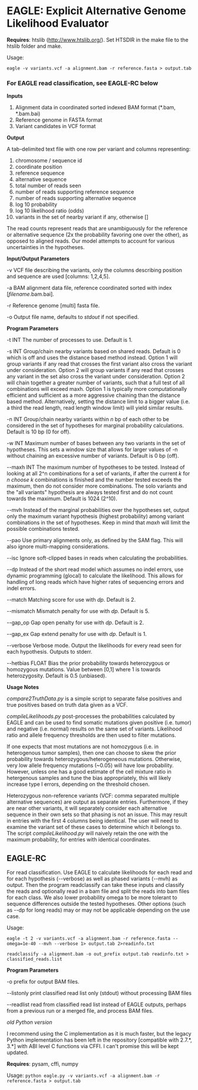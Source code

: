 # EAGLE: Explicit Alternative Genome Likelihood Evaluator

**Requires**: htslib (http://www.htslib.org/). Set HTSDIR in the make file to the htslib folder and make.

Usage: 

`eagle -v variants.vcf -a alignment.bam -r reference.fasta > output.tab`

### For EAGLE read classification, see EAGLE-RC below

**Inputs**

1. Alignment data in coordinated sorted indexed BAM format (\*\.bam, \*\.bam.bai)
2. Reference genome in FASTA format
3. Variant candidates in VCF format

**Output**

A tab-delimited text file with one row per variant and columns representing:

1. chromosome / sequence id
2. coordinate position
3. reference sequence
4. alternative sequence
5. total number of reads seen
6. number of reads supporting reference sequence
7. number of reads supporting alternative sequence
8. log 10 probability
9. log 10 likelihood ratio (odds)
10. variants in the set of nearby variant if any, otherwise []

The read counts represent reads that are unambiguously for the reference or alternative sequence (2x the probability favoring one over the other), as opposed to aligned reads. Our model attempts to account for various uncertainties in the hypotheses.

**Input/Output Parameters**

-v  VCF file describing the variants, only the columns describing position and sequence are used [columns: 1,2,4,5].

-a  BAM alignment data file, reference coordinated sorted with index [*filename*.bam.bai].

-r  Reference genome [multi] fasta file.

-o  Output file name, defaults to *stdout* if not specified.

**Program Parameters**

-t INT  The number of processes to use. Default is 1.

-s INT  Group/chain nearby variants based on shared reads.  Default is 0 which is off and uses the distance based method instead.  Option 1 will group variants if any read that crosses the first variant also cross the variant under consideration.  Option 2 will group variants if any read that crosses any variant in the set also cross the variant under consideration.  Option 2 will chain together a greater number of variants, such that a full test of all combinations will exceed maxh. Option 1 is typically more computationally efficient and sufficient as a more aggressive chaining than the distance based method.  Alternatively, setting the distance limit to a bigger value (i.e. a third the read length, read length window limit) will yield similar results.

-n INT  Group/chain nearby variants within *n* bp of each other to be considered in the set of hypotheses for marginal probability calculations. Default is 10 bp (0 for off).

-w INT  Maximum number of bases between any two variants in the set of hypotheses. This sets a window size that allows for larger values of -n without chaining an excessive number of variants. Default is 0 bp (off).

--maxh INT  The maximum number of hypotheses to be tested.  Instead of looking at all 2^n combinations for a set of variants, if after the current *k* for *n choose k* combinations is finished and the number tested exceeds the maximum, then do not consider more combinations.  The solo variants and the "all variants" hypothesis are always tested first and do not count towards the maximum. Default is 1024 (2^10).

--mvh  Instead of the marginal probabilities over the hypotheses set, output only the maximum variant hypothesis (highest probability) among variant combinations in the set of hypotheses.  Keep in mind that *maxh* will limit the possible combinations tested.

--pao  Use primary alignments only, as defined by the SAM flag. This will also ignore multi-mapping considerations.

--isc  Ignore soft-clipped bases in reads when calculating the probabilities.

--dp  Instead of the short read model which assumes no indel errors, use dynamic programming (glocal) to calculate the likelihood.  This allows for handling of long reads which have higher rates of sequencing errors and indel errors.

--match  Matching score for use with *dp*.  Default is 2.

--mismatch  Mismatch penalty for use with *dp*.  Default is 5.

--gap\_op  Gap open penalty for use with *dp*.  Default is 2.

--gap\_ex  Gap extend penalty for use with *dp*.  Default is 1.

--verbose  Verbose mode. Output the likelihoods for every read seen for each hypothesis. Outputs to stderr.

--hetbias FLOAT  Bias the prior probability towards heterozygous or homozygous mutations. Value between [0,1] where 1 is towards heterozygosity. Default is 0.5 (unbiased).

**Usage Notes**

*compare2TruthData.py* is a simple script to separate false positives and true positives based on truth data given as a VCF. 

*compileLikelihoods.py* post-processes the probabilities calculated by EAGLE and can be used to find somatic mutations given positive (i.e. tumor) and negative (i.e. normal) results on the same set of variants. Likelihood ratio and allele frequency thresholds are then used to filter mutations.

If one expects that most mutations are not homozygous (i.e. in heterogenous tumor samples), then one can choose to skew the prior probability towards heterozygous/heterogeneous mutations. Otherwise, very low allele frequency mutations (~0.05) will have low probability. However, unless one has a good estimate of the cell mixture ratio in hetergenous samples and tune the bias appropriately, this will likely increase type I errors, depending on the threshold chosen.

Heterozygous non-reference variants (VCF: comma separated multiple alternative sequences) are output as separate entries. Furthermore, if they are near other variants, it will separately consider each alternative sequence in their own sets so that phasing is not an issue. This may result in entries with the first 4 columns being identical. The user will need to examine the variant set of these cases to determine which it belongs to. The script *compileLikelihood.py* will naively retain the one with the maximum probability, for entries with identical coordinates.

## EAGLE-RC

For read classification.  Use EAGLE to calculate likelihoods for each read and for each hypothesis (--verbose) as well as phased variants (--mvh) as output.  Then the program readclassify can take these inputs and classify the reads and optionally read in a bam file and split the reads into bam files for each class.  We also lower probability omega to be more tolerant to sequence differences outside the tested hypotheses.  Other options (such as --dp for long reads) may or may not be applicable depending on the use case.

Usage: 

`eagle -t 2 -v variants.vcf -a alignment.bam -r reference.fasta --omega=1e-40 --mvh --verbose 1> output.tab 2>readinfo.txt`

`readclassify -a alignment.bam -o out_prefix output.tab readinfo.txt > classified_reads.list`

**Program Parameters**

-o  prefix for output BAM files.

--listonly  print classified read list only (stdout) without processing BAM files

--readlist  read from classified read list instead of EAGLE outputs, perhaps from a previous run or a merged file, and process BAM files.


*old Python version*

I recommend using the C implementation as it is much faster, but the legacy Python implementation has been left in the repository [compatible with 2\.7\.\*, 3\.\*] with ABI level C functions via CFFI. I can't promise this will be kept updated.

**Requires**: pysam, cffi, numpy

Usage: `python eagle.py -v variants.vcf -a alignment.bam -r reference.fasta > output.tab`

